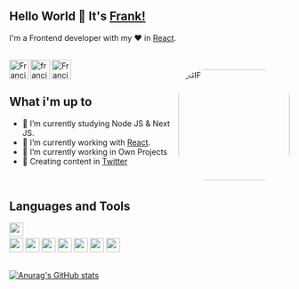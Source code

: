 ## Hello World 👋 It's [Frank!](https://Frank.dev.ar)
I'm a Frontend developer with my ♥ in [React](https://reactjs.org).

<br/>

<a href="https://twitter.com/ThedraxxWorld">
<img align="left" alt="Francisco Cerrano Twitter" width="35px" src="https://icongr.am/fontawesome/twitter.svg?size=128&color=70c8ff" />
</a>
<a href="https://www.linkedin.com/in/cerranofrancisco/">
<img align="left" alt="francisco Cerrano LinkedIN" width="35px" src="https://icongr.am/fontawesome/linkedin.svg?size=128&color=70c8ff" />
</a>
<a href="https://www.instagram.com/62bits/">
<img align="left" alt="Francisco Cerrano Instagram" width="35px" src="https://icongr.am/fontawesome/instagram.svg?size=128&color=70c8ff" />
</a>
<br />

<img align="right" alt="GIF" src="https://user-images.githubusercontent.com/55867157/215115423-0c03d07a-5d81-478d-8efb-05924bcc674c.jpg" width="200px" style="border-radius:50px" />

<br />

## What i'm up to

- 🔭 I’m currently studying Node JS & Next JS.
- 🌱 I’m currently working with [React](https://reactjs.org).
- 👯 I’m currently working in Own Projects
- 💬 Creating content in [Twitter](https://twitter.com/ThedraxxWorld)

<br />

## Languages and Tools


<code><img height="25" src="https://img.shields.io/badge/JavaScript-F7DF1E?style=for-the-badge&logo=javascript&logoColor=black"/></code>
<code> <img height="25" src="https://img.shields.io/badge/TypeScript-00337C?style=for-the-badge&logo=typescript&logoColor=white"/></code>
<code><img height="25" src="https://img.shields.io/badge/React-20232A?style=for-the-badge&logo=react&logoColor=61DAFB"/></code>
<code><img height="25" src="https://img.shields.io/badge/Next-black?style=for-the-badge&logo=next.js&logoColor=white"/></code>
<code><img height="25" src="https://img.shields.io/badge/styled--components-DB7093?style=for-the-badge&logo=styled-components&logoColor=white"/></code>
<code><img height="25" src="https://img.shields.io/badge/tailwindcss-%2338B2AC.svg?style=for-the-badge&logo=tailwind-css&logoColor=white"/></code>
<code><img height="25" src="https://img.shields.io/badge/git-%23F05033.svg?style=for-the-badge&logo=git&logoColor=white"/></code>
<code><img height="25" src="https://img.shields.io/badge/-Trello-blue?style=for-the-badge&logo=trello"/></code>

<i class="fab fa-github"></i>
---
[![Anurag's GitHub stats](https://github-readme-stats.vercel.app/api?username=thedraxx)](https://github.com/thedraxx/github-readme-stats)
